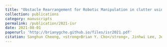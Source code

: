 ```yaml
---
title: "Obstacle Rearrangement for Robotic Manipulation in clutter using a Deep Q-Network"
collection: publications
category: manuscripts
permalink: /publication/2021-isr
date: 2021-08-01
paperurl: 'http://brianygcho.github.io/files/isr2021.pdf'
citation: Sanghun Cheong, <strong>Brian Y. Cho</strong>, Jinhwi Lee, Jeongho Lee, Donghwan Kim, Changjoo Nam, Changhwan Kim, and Sungkee Park.  &quot;Obstacle Rearrangement for Robotic Manipulation in clutter using a Deep Q-Network.&quot; <i>Intelligent Service Robotics</i> (2021).
---
```

